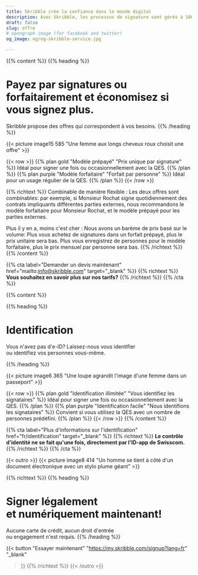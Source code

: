 ```yaml
---
title: Skribble crée la confiance dans le monde digital
description: Avec Skribble, les processus de signature sont gérés à 100% numériquement, sur la base de la signature électronique qualifiée "QES" – la signature électronique qui équivaut à une signature manuscrite, selon la loi suisse et européenne.
draft: false
slug: offre
# opengraph image (for facebook and twitter)
og_image: og/og-skribble-service.jpg

---
```


{{% content %}}
{{% heading %}}
# Payez par signatures ou forfaitairement et économisez si vous signez plus.
Skribble propose des offres qui correspondent à vos besoins.
{{% /heading %}}

{{< picture image15 585 "Une femme aux longs cheveux roux choisit une offre" >}}

{{< row >}}
{{% plan gold "Modèle prépayé" "Prix unique par signature" %}}
Idéal pour signer une fois ou occasionnellement avec la QES.
{{% /plan %}}
{{% plan purple "Modèle forfaitaire" "Forfait par personne" %}}
Idéal pour un usage régulier de la QES.
{{% /plan %}}
{{< /row >}}

{{% richtext %}}
Combinable de manière flexible
: Les deux offres sont combinables: par exemple, si Monsieur Rochat signe quotidiennement des contrats impliquants différentes parties externes, nous recommandons le modèle forfaitaire pour Monsieur Rochat, et le modèle prépayé pour les parties externes.

Plus il y en a, moins c'est cher
: Nous avons un barème de prix basé sur le volume:
Plus vous achetez de signatures dans un forfait prépayé, plus le prix unitaire sera bas. Plus vous enregistrez de personnes pour le modèle forfaitaire, plus le prix mensuel par personne sera bas.
{{% /richtext %}}
{{% /content %}}

{{% cta
  label="Demander un devis maintenant"
  href="mailto:info@skribble.com"
  target="_blank"
%}}
{{% richtext %}}
**Vous souhaitez en savoir plus sur nos tarifs?**
{{% /richtext %}}
{{% /cta %}}

{{% content %}}

{{% heading %}}
# Identification
Vous n'avez pas d'e-ID? Laissez-nous vous identifier <br class="hide-for-mobile">ou identifiez vos personnes vous-même.

{{% /heading %}}

{{< picture image6 365 "Une loupe agrandit l'image d'une femme dans un passeport" >}}

{{< row >}}
{{% plan gold "Identification illimitée" "Vous identifiez les signataires" %}}
Idéal pour signer une fois ou occasionnellement avec la QES.
{{% /plan %}}
{{% plan purple "Identification facile" "Nous identifions les signataires" %}}
Convient si vous utilisez la QES avec un nombre de personnes prédéfini.
{{% /plan %}}
{{< /row >}}
{{% /content %}}

{{% cta
  label="Plus d'informations sur l'identification"
  href="fr/identification"
  target="_blank"
%}}
{{% richtext %}}
**Le contrôle d'identité ne se fait qu'une fois, directement par l'ID-app de Swisscom.**
{{% /richtext %}}
{{% /cta %}}

{{< outro >}}
{{< picture image8 414 "Un homme se tient à côté d'un document électronique avec un stylo plume géant" >}}

{{% richtext %}}
{{% heading %}}
# Signer légalement <br class="hide-for-mobile">et numériquement maintenant!
Aucune carte de crédit, aucun droit d'entrée <br class="hide-for-mobile">ou engagement n'est requis.
{{% /heading %}}

{{< button
  "Essayer maintenant"
  "https://my.skribble.com/signup?lang=fr"
  "_blank"
>}}
{{% /richtext %}}
{{< /outro >}}
